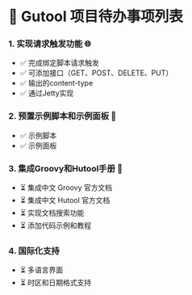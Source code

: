 # 🎯 Gutool 项目待办事项列表

### 1. **实现请求触发功能** 🌐
- ✅ 完成绑定脚本请求触发
- ✅ 可添加接口（GET、POST、DELETE、PUT）
- ✅ 输出的content-type
- ✅ 通过Jetty实现

### 2. **预置示例脚本和示例面板** 📖
- ✅ 示例脚本
- ✅ 示例面板

### 3. **集成Groovy和Hutool手册** 📖
- ⏳ 集成中文 Groovy 官方文档
- ⏳ 集成中文 Hutool 官方文档
- ⏳ 实现文档搜索功能
- ⏳ 添加代码示例和教程

### 4. **国际化支持**
- ⏳ 多语言界面
- ⏳ 时区和日期格式支持
